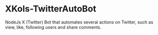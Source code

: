 # XKols-TwitterAutoBot
NodeJs X (Twitter) Bot that automates several actions on Twitter, such as view, like, following users and share comments.
